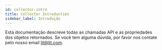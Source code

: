 ```yaml
---
id: collector-intro
title: Collector Introduction
sidebar_label: Introdução
---
```


Esta documentação descreve todas as chamadas API e as propriedades dos objetos retornados. Se você tem alguma dúvida, por favor nos contate pelo nosso email [lit@lit.com](mailto:lit@lit.com).